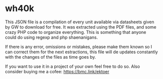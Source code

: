 # wh40k
This JSON file is a compilation of every unit available via datasheets given by GW to download for free.
It was extracted using the PDF files, and some crazy PHP code to organize everything.
This is something that anyone could do using regexp and php shaenanigans.

If there is any error, omissions or mistakes, please make them known so I can correct them for the next estractions, this file will de updates constantly with the changes of the files as time goes by.

If you want to use it in a project of your own feel free to do so.
Also consider buying me a cofee:
https://bmc.link/ektoer
